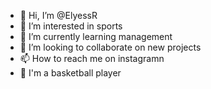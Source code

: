 - 👋 Hi, I’m @ElyessR
- 👀 I’m interested in sports
- 🌱 I’m currently learning management
- 💞️ I’m looking to collaborate on new projects 
- 📫 How to reach me on instagramn
- 🏀 I'm a basketball player 
<!---
ElyessR/ElyessR is a ✨ special ✨ repository because its `README.md` (this file) appears on your GitHub profile.
You can click the Preview link to take a look at your changes.
--->
